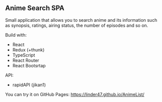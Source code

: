 
## Anime Search SPA

Small application that allows you to search anime and its information such as synopsis, ratings, airing status, the number of episodes and so on.

Build with:

- React
- Redux (+thunk)
- TypeScript
- React Router
- React Bootsrtap

API:
- rapidAPI (jikan1) 

You can try it on GitHub Pages: https://linder47.github.io/AnimeList/
